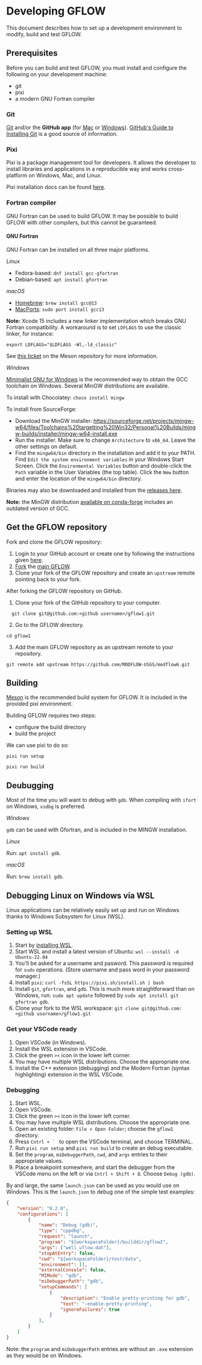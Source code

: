 # Developing GFLOW

This document describes how to set up a development environment to modify, build and test GFLOW.

## Prerequisites

Before you can build and test GFLOW, you must install and configure the following on your development machine:

- git
- pixi
- a modern GNU Fortran compiler

### Git

[Git](https://git-scm.com) and/or the **GitHub app** (for [Mac](https://mac.github.com) or [Windows](https://windows.github.com)).
[GitHub's Guide to Installing Git](https://help.github.com/articles/set-up-git) is a good source of information.

### Pixi

Pixi is a package management tool for developers. It allows the developer to
install libraries and applications in a reproducible way and works
cross-platform on Windows, Mac, and Linux.

Pixi installation docs can be found [here](https://pixi.sh).

### Fortran compiler

GNU Fortran can be used to build GFLOW. It may be possible to build GFLOW with other compilers, but this cannot be guaranteed.

#### GNU Fortran

GNU Fortran can be installed on all three major platforms.

*Linux*

- Fedora-based: `dnf install gcc-gfortran`
- Debian-based: `apt install gfortran`

*macOS*

- [Homebrew](https://brew.sh/): `brew install gcc@13`
- [MacPorts](https://www.macports.org/): `sudo port install gcc13`

**Note:** Xcode 15 includes a new linker implementation which breaks GNU Fortran compatibility. A workaround is to set `LDFLAGS` to use the classic linker, for instance:

```shell
export LDFLAGS="$LDFLAGS -Wl,-ld_classic"
```

See [this ticket](https://github.com/mesonbuild/meson/issues/12282) on the Meson repository for more information.

*Windows*

[Minimalist GNU for Windows](https://www.mingw-w64.org/) is the recommended way to obtain the GCC toolchain on Windows. Several MinGW distributions are available.

To install with Chocolatey: `choco install mingw`

To install from SourceForge:

- Download the MinGW installer:
  https://sourceforge.net/projects/mingw-w64/files/Toolchains%20targetting%20Win32/Personal%20Builds/mingw-builds/installer/mingw-w64-install.exe
- Run the installer. Make sure to change `Architecture` to `x86_64`. Leave the
  other settings on default.
- Find the `mingw64/bin` directory in the installation and add it
  to your PATH. Find `Edit the system environment variables` in your Windows
  Start Screen. Click the `Environmental Variables` button and double-click the
  `Path` variable in the User Variables (the top table). Click the `New` button
  and enter the location of the `mingw64/bin` directory.

Binaries may also be downloaded and installed from the [releases here](https://github.com/brechtsanders/winlibs_mingw/releases).

**Note:** the MinGW distribution [available on conda-forge](https://anaconda.org/conda-forge/m2w64-toolchain_win-64) includes an outdated version of GCC.


## Get the GFLOW repository

Fork and clone the GFLOW repository:

1. Login to your GitHub account or create one by following the instructions given [here](https://github.com/signup/free).
2. [Fork](http://help.github.com/forking) the [main GFLOW](https://github.com/USEPA/gflow1).
3. Clone your fork of the GFLOW repository and create an `upstream` remote pointing back to your fork.

After forking the GFLOW repository on GitHub.

1. Clone your fork of the GitHub repository to your computer.

```shell
  git clone git@github.com:<github username>/gflow1.git
```

2. Go to the GFLOW directory.

```shell
cd gflow1
```

3. Add the main GFLOW repository as an upstream remote to your repository.

```shell
git remote add upstream https://github.com/MODFLOW-USGS/modflow6.git
```

## Building

[Meson](https://mesonbuild.com/index.html) is the recommended build system for
GFLOW. It is included in the provided pixi environment.

Building GFLOW requires two steps:

- configure the build directory
- build the project

We can use pixi to do so:

```shell
pixi run setup
```

```shell
pixi run build
```

## Deubugging

Most of the time you will want to debug with `gdb`. When compiling with `ifort`
on Windows, `vsdbg` is preferred.

*Windows*

`gdb` can be used with Gfortran, and is included in the MINGW installation.

*Linux*

Run: `apt install gdb`.

*macOS*

Run: `brew install gdb`.

## Debugging Linux on Windows via WSL

Linux applications can be relatively easily set up and run on Windows thanks to
Windows Subsystem for Linux (WSL).

### Setting up WSL

1. Start by [installing WSL](https://learn.microsoft.com/en-us/windows/wsl/install).
2. Start WSL and install a latest version of Ubuntu: `wsl --install -d Ubuntu-22.04`
3. You'll be asked for a username and pasword. This password is required for
   `sudo` operations. (Store username and pass word in your password manager.)
4. Install `pixi`: `curl -fsSL https://pixi.sh/install.sh | bash`
5. Install `git`, `gfortran`, and `gdb`. This is much more straightforward than
   on Windows, run: `sudo apt update` followed by `sudo apt install git gfortran gdb`.
6. Clone your fork to the WSL workspace:
  `git clone git@github.com:<github username>/gflow1.git`

### Get your VSCode ready

1. Open VSCode (in Windows).
2. Install the WSL extension in VSCode.
3. Click the green `><` icon in the lower left corner.
4. You may have multiple WSL distributions. Choose the appropriate one.
5. Install the C++ extension (debugging) and the Modern Fortran (syntax
   highlighting) extension in the WSL VSCode.

### Debugging

1. Start WSL.
2. Open VSCode.
3. Click the green `><` icon in the lower left corner.
4. You may have multiple WSL distributions. Choose the appropriate one.
5. Open an existing folder: `File > Open Folder`; choose the `gflow1` directory.
6. Press ``Cntrl + ` `` to open the VSCode terminal, and choose TERMINAL.
7. Run `pixi run setup` and `pixi run build` to create an debug executable.
8. Set the `program`, `miDebuggerPath`, `cwd`, and `args` entries to their appropriate values.
9. Place a breakpoint somewhere, and start the debugger from the VSCode menu on
   the left or via `Cntrl + Shift + D`. Choose `Debug (gdb)`.

By and large, the same `launch.json` can be used as you would use on Windows.
This is the `launch.json` to debug one of the simple test examples:

```json
{
    "version": "0.2.0",
    "configurations": [
        {
            "name": "Debug (gdb)",
            "type": "cppdbg",
            "request": "launch",
            "program": "${workspaceFolder}/builddir/gflow2",
            "args": ["well_uflow.dat"],
            "stopAtEntry": false,
            "cwd": "${workspaceFolder}/test/data",
            "environment": [],
            "externalConsole": false,
            "MIMode": "gdb",
            "miDebuggerPath": "gdb",
            "setupCommands": [
                {
                    "description": "Enable pretty-printing for gdb",
                    "text": "-enable-pretty-printing",
                    "ignoreFailures": true
                }
            ],
        }
    ]
}
```

Note: the `program` and `miDebuggerPath` entries are without an `.exe`
extension as they would be on Windows.
